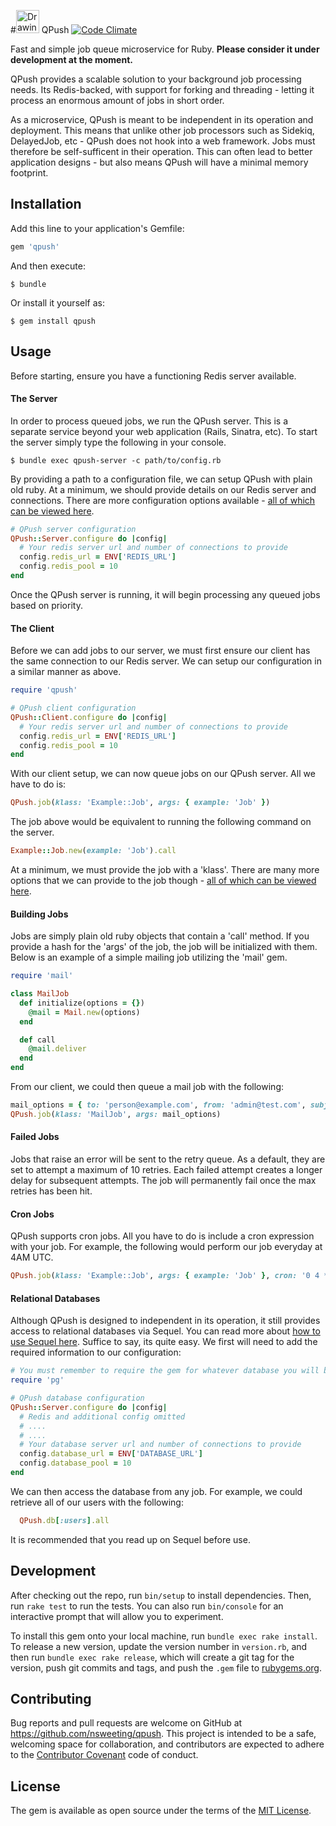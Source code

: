 #<img src="https://s21.postimg.org/hs6j985vr/logo.png" alt="Drawing" width="37"/> QPush
[![Code Climate](https://codeclimate.com/github/nsweeting/qpush/badges/gpa.svg)](https://codeclimate.com/github/nsweeting/qpush)

Fast and simple job queue microservice for Ruby. **Please consider it under development at the moment.**

QPush provides a scalable solution to your background job processing needs. Its Redis-backed, with support for forking and threading - letting it process an enormous amount of jobs in short order.

As a microservice, QPush is meant to be independent in its operation and deployment. This means that unlike other job processors such as Sidekiq, DelayedJob, etc - QPush does not hook into a web framework. Jobs must therefore be self-sufficent in their operation. This can often lead to better application designs - but also means QPush will have a minimal memory footprint.

## Installation

Add this line to your application's Gemfile:

```ruby
gem 'qpush'
```

And then execute:

    $ bundle

Or install it yourself as:

    $ gem install qpush

## Usage

Before starting, ensure you have a functioning Redis server available.

#### The Server

In order to process queued jobs, we run the QPush server. This is a separate service beyond your web application (Rails, Sinatra, etc). To start the server simply type the following in your console.

    $ bundle exec qpush-server -c path/to/config.rb

By providing a path to a configuration file, we can setup QPush with plain old ruby. At a minimum, we should provide details on our Redis server and connections. There are more configuration options available - [all of which can be viewed here](https://github.com/nsweeting/qpush/wiki/Server-Configuration).

```ruby
# QPush server configuration
QPush::Server.configure do |config|
  # Your redis server url and number of connections to provide
  config.redis_url = ENV['REDIS_URL']
  config.redis_pool = 10
end
```

Once the QPush server is running, it will begin processing any queued jobs based on priority.

#### The Client

Before we can add jobs to our server, we must first ensure our client has the same connection to our Redis server. We can setup our configuration in a similar manner as above.

```ruby
require 'qpush'

# QPush client configuration
QPush::Client.configure do |config|
  # Your redis server url and number of connections to provide
  config.redis_url = ENV['REDIS_URL']
  config.redis_pool = 10
end
```

With our client setup, we can now queue jobs on our QPush server. All we have to do is:

```ruby
QPush.job(klass: 'Example::Job', args: { example: 'Job' })
```

The job above would be equivalent to running the following command on the server.

```ruby
Example::Job.new(example: 'Job').call
```

At a minimum, we must provide the job with a 'klass'. There are many more options that we can provide to the job though - [all of which can be viewed here](https://github.com/nsweeting/qpush/wiki/Options-for-Jobs).

#### Building Jobs

Jobs are simply plain old ruby objects that contain a 'call' method. If you provide a hash for the 'args' of the job, the job will be initialized with them. Below is an example of a simple mailing job utilizing the 'mail' gem.

```ruby
require 'mail'

class MailJob
  def initialize(options = {})
    @mail = Mail.new(options)
  end

  def call
    @mail.deliver
  end
end
```

From our client, we could then queue a mail job with the following:

```ruby
mail_options = { to: 'person@example.com', from: 'admin@test.com', subject: 'Hello!', body: 'From MailJob' }
QPush.job(klass: 'MailJob', args: mail_options)
```

#### Failed Jobs

Jobs that raise an error will be sent to the retry queue. As a default, they are set to attempt a maximum of 10 retries. Each failed attempt creates a longer delay for subsequent attempts. The job will permanently fail once the max retries has been hit.

#### Cron Jobs

QPush supports cron jobs. All you have to do is include a cron expression with your job. For example, the following would perform our job everyday at 4AM UTC.

```ruby
QPush.job(klass: 'Example::Job', args: { example: 'Job' }, cron: '0 4 * * *')
```

#### Relational Databases

Although QPush is designed to independent in its operation, it still provides access to relational databases via Sequel. You can read more about [how to use Sequel here](https://github.com/jeremyevans/sequel). Suffice to say, its quite easy. We first will need to add the required information to our configuration:

```ruby
# You must remember to require the gem for whatever database you will be using.
require 'pg'

# QPush database configuration
QPush::Server.configure do |config|
  # Redis and additional config omitted
  # ....
  # ....
  # Your database server url and number of connections to provide
  config.database_url = ENV['DATABASE_URL']
  config.database_pool = 10
end
```

We can then access the database from any job. For example, we could retrieve all of our users with the following:

```ruby
  QPush.db[:users].all
```
It is recommended that you read up on Sequel before use.

## Development

After checking out the repo, run `bin/setup` to install dependencies. Then, run `rake test` to run the tests. You can also run `bin/console` for an interactive prompt that will allow you to experiment.

To install this gem onto your local machine, run `bundle exec rake install`. To release a new version, update the version number in `version.rb`, and then run `bundle exec rake release`, which will create a git tag for the version, push git commits and tags, and push the `.gem` file to [rubygems.org](https://rubygems.org).

## Contributing

Bug reports and pull requests are welcome on GitHub at https://github.com/nsweeting/qpush. This project is intended to be a safe, welcoming space for collaboration, and contributors are expected to adhere to the [Contributor Covenant](http://contributor-covenant.org) code of conduct.


## License

The gem is available as open source under the terms of the [MIT License](http://opensource.org/licenses/MIT).
